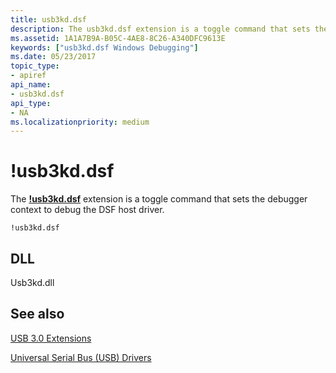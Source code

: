 ```yaml
---
title: usb3kd.dsf
description: The usb3kd.dsf extension is a toggle command that sets the debugger context to debug the DSF host driver.
ms.assetid: 1A1A7B9A-B05C-4AE8-8C26-A340DFC9613E
keywords: ["usb3kd.dsf Windows Debugging"]
ms.date: 05/23/2017
topic_type:
- apiref
api_name:
- usb3kd.dsf
api_type:
- NA
ms.localizationpriority: medium
---
```


# !usb3kd.dsf


The [**!usb3kd.dsf**](-usb3kd-device-info.md) extension is a toggle command that sets the debugger context to debug the DSF host driver.

```dbgcmd
!usb3kd.dsf
```

## <span id="DLL"></span><span id="dll"></span>DLL


Usb3kd.dll

## <span id="see_also"></span>See also


[USB 3.0 Extensions](usb-3-extensions.md)

[Universal Serial Bus (USB) Drivers](../usbcon/index.md)

 

